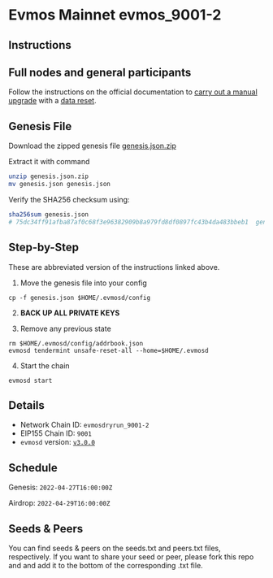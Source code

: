 # Evmos Mainnet evmos_9001-2

## Instructions

## Full nodes and general participants

Follow the instructions on the official documentation to [carry out a manual upgrade](https://docs.evmos.org/validators/upgrades/manual.html) with a [data reset](https://docs.evmos.org/validators/upgrades/manual.html#_3-data-reset).

## Genesis File

Download the zipped genesis file [genesis.json.zip](./genesis.json.zip)

Extract it with command

```bash
unzip genesis.json.zip
mv genesis.json genesis.json
```

Verify the SHA256 checksum using:

```bash
sha256sum genesis.json
# 75dc34ff91afba87af0c68f3e96382909b8a979fd8df0897fc43b4da483bbeb1  genesis.json
```

## Step-by-Step

These are abbreviated version of the instructions linked above.

1. Move the genesis file into your config

```
cp -f genesis.json $HOME/.evmosd/config
```

2. **BACK UP ALL PRIVATE KEYS**

3. Remove any previous state

```
rm $HOME/.evmosd/config/addrbook.json
evmosd tendermint unsafe-reset-all --home=$HOME/.evmosd
```

4. Start the chain

```
evmosd start
```

## Details

- Network Chain ID: `evmosdryrun_9001-2`
- EIP155 Chain ID: `9001`
- `evmosd` version: [`v3.0.0`](https://github.com/tharsis/evmos/releases)

## Schedule

Genesis: `2022-04-27T16:00:00Z`

Airdrop: `2022-04-29T16:00:00Z`

## Seeds & Peers

You can find seeds & peers on the seeds.txt and peers.txt files, respectively. If you want to share your seed or peer, please fork this repo and and add it to the bottom of the corresponding .txt file.
